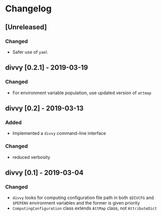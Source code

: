 # Changelog

## [Unreleased]

### Changed
- Safer use of `yaml`

## divvy [0.2.1] - 2019-03-19

### Changed
- For environment variable population, use updated version of `attmap`

## divvy [0.2] - 2019-03-13

### Added
 - Implemented a `divvy` command-line interface

### Changed
- reduced verbosity

## divvy [0.1] - 2019-03-04

### Changed
- `divvy` looks for computing configuration file path in both `$DIVCFG` and `$PEPENV` environment variables and the former is given priority
- `ComputingConfiguration` class extends `AttMap` class, not `AttributeDict` 

